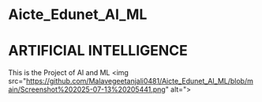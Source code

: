 # Aicte_Edunet_AI_ML
# ARTIFICIAL INTELLIGENCE
This is the Project of AI and ML 
<img src="https://github.com/Malavegeetanjali0481/Aicte_Edunet_AI_ML/blob/main/Screenshot%202025-07-13%20205441.png" alt=">
